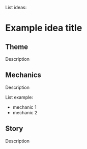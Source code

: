 List ideas:
# Example idea title

## Theme
Description

## Mechanics 
Description

List example:
- mechanic 1 
- mechanic 2

## Story
Description 

